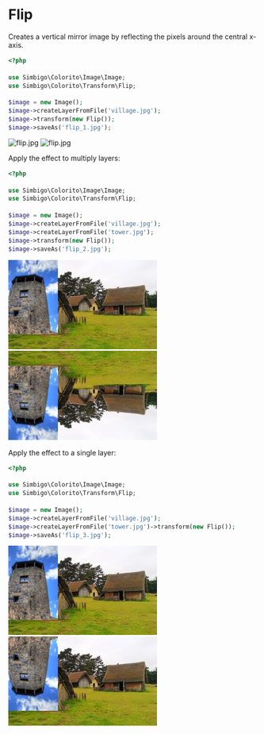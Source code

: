 # Flip

Creates a vertical mirror image by reflecting the pixels around the central x-axis.

```php
<?php

use Simbigo\Colorito\Image\Image;
use Simbigo\Colorito\Transform\Flip;

$image = new Image();
$image->createLayerFromFile('village.jpg');
$image->transform(new Flip());
$image->saveAs('flip_1.jpg');
````

![flip.jpg](/assets/resources/colorito/transformations/flip_1b.jpg)
![flip.jpg](/assets/resources/colorito/transformations/flip_1.jpg)


Apply the effect to multiply layers:

```php
<?php

use Simbigo\Colorito\Image\Image;
use Simbigo\Colorito\Transform\Flip;

$image = new Image();
$image->createLayerFromFile('village.jpg');
$image->createLayerFromFile('tower.jpg');
$image->transform(new Flip());
$image->saveAs('flip_2.jpg');
```

![flip.jpg](/assets/resources/colorito/transformations/flip_2b.jpg)
![flip.jpg](/assets/resources/colorito/transformations/flip_2.jpg)


Apply the effect to a single layer:

```php
<?php

use Simbigo\Colorito\Image\Image;
use Simbigo\Colorito\Transform\Flip;

$image = new Image();
$image->createLayerFromFile('village.jpg');
$image->createLayerFromFile('tower.jpg')->transform(new Flip());
$image->saveAs('flip_3.jpg');
```

![flip.jpg](/assets/resources/colorito/transformations/flip_3b.jpg)
![flip.jpg](/assets/resources/colorito/transformations/flip_3.jpg)
